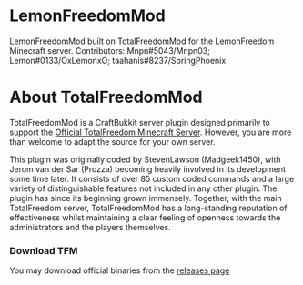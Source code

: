 # LemonFreedomMod

LemonFreedomMod built on TotalFreedomMod for the LemonFreedom Minecraft server. 
Contributors: Mnpn#5043/Mnpn03; Lemon#0133/OxLemonxO; taahanis#8237/SpringPhoenix.

# About TotalFreedomMod #

TotalFreedomMod is a CraftBukkit server plugin designed primarily to support the [Official TotalFreedom Minecraft Server](http://totalfreedom.me/). However, you are more than welcome to adapt the source for your own server.

This plugin was originally coded by StevenLawson (Madgeek1450), with Jerom van der Sar (Prozza) becoming heavily involved in its development some time later. It consists of over 85 custom coded commands and a large variety of distinguishable features not included in any other plugin. The plugin has since its beginning grown immensely. Together, with the main TotalFreedom server, TotalFreedomMod has a long-standing reputation of effectiveness whilst maintaining a clear feeling of openness towards the administrators and the players themselves.

### Download TFM ###
You may download official binaries from the [releases page](https://github.com/TotalFreedom/TotalFreedomMod/releases)
